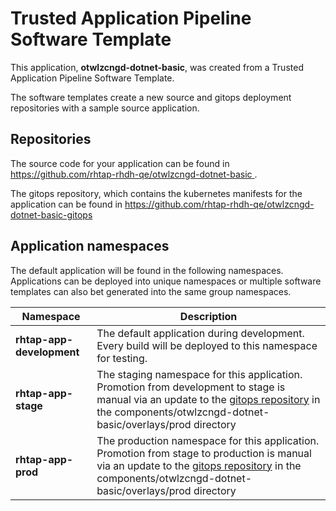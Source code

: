 # Trusted Application Pipeline Software Template

This application, **otwlzcngd-dotnet-basic**, was created from a Trusted Application Pipeline Software Template.

The software templates create a new source and gitops deployment repositories with a sample source application. 

## Repositories

The source code for your application can be found in [https://github.com/rhtap-rhdh-qe/otwlzcngd-dotnet-basic ](https://github.com/rhtap-rhdh-qe/otwlzcngd-dotnet-basic ).
 
The gitops repository, which contains the kubernetes manifests for the application can be found in 
[https://github.com/rhtap-rhdh-qe/otwlzcngd-dotnet-basic-gitops ](https://github.com/rhtap-rhdh-qe/otwlzcngd-dotnet-basic-gitops ) 

## Application namespaces 

The default application will be found in the following namespaces. Applications can be deployed into unique namespaces or multiple software templates can also bet generated into the same group namespaces.  

|  Namespace   |  Description   |  
| -------- | -------- |   
| **rhtap-app-development** | The default application during development. Every build will be deployed to this namespace for testing. | 
| **rhtap-app-stage** | The staging namespace for this application. Promotion from development to stage is manual via an update to the [gitops repository](https://github.com/rhtap-rhdh-qe/otwlzcngd-dotnet-basic-gitops ) in the components/otwlzcngd-dotnet-basic/overlays/prod directory |  
| **rhtap-app-prod** | The production namespace for this application. Promotion from stage to production is manual via an update to the [gitops repository](https://github.com/rhtap-rhdh-qe/otwlzcngd-dotnet-basic-gitops ) in the components/otwlzcngd-dotnet-basic/overlays/prod directory | 